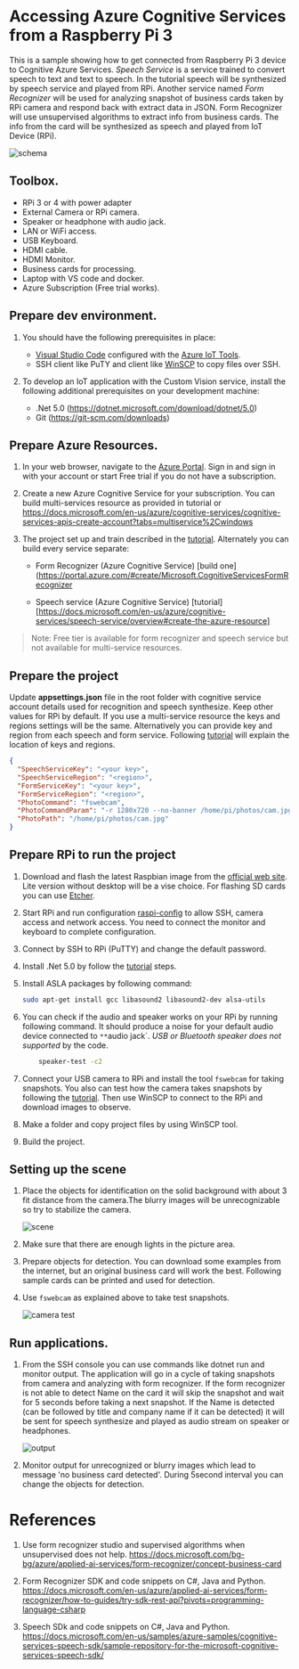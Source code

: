# Accessing Azure Cognitive Services from a Raspberry Pi 3

This is a sample showing how to get connected from Raspberry Pi 3 device to Cognitive Azure Services. *Speech Service* is a service trained to convert speech to text and text to speech. In the tutorial speech will be synthesized by speech service and played from RPi. Another service named *Form Recognizer* will be used for analyzing snapshot of business cards taken by RPi camera and respond back with extract data in JSON. Form Recognizer will use unsupervised algorithms to extract info from business cards. The info from the card will be synthesized as speech and played from IoT Device (RPi).

![schema](/img/iot.png)

## Toolbox.

- RPi 3 or 4 with power adapter
- External Camera or RPi camera.
- Speaker or headphone with audio jack.
- LAN or WiFi access.
- USB Keyboard.
- HDMI cable.
- HDMI Monitor. 
- Business cards for processing.
- Laptop with VS code and docker.
- Azure Subscription (Free trial works). 

## Prepare dev environment.

1. You should have the following prerequisites in place:

    - [Visual Studio Code](https://code.visualstudio.com/) configured with the [Azure IoT Tools](https://marketplace.visualstudio.com/items?itemName=vsciot-vscode.azure-iot-tools).
    - SSH client like PuTY and client like [WinSCP](https://winscp.net/eng/download.php) to copy files over SSH.
 

1. To develop an IoT application with the Custom Vision service, install the following additional prerequisites on your development machine:

    - .Net 5.0 (https://dotnet.microsoft.com/download/dotnet/5.0)
    - Git (https://git-scm.com/downloads)
    

## Prepare Azure Resources. 

1. In your web browser, navigate to the [Azure Portal](http://portal.azire.com). Sign in and sign in with your account or start Free trial if you do not have a subscription.

1. Create a new Azure Cognitive Service for your subscription. You can build multi-services resource as provided in tutorial or https://docs.microsoft.com/en-us/azure/cognitive-services/cognitive-services-apis-create-account?tabs=multiservice%2Cwindows 

1. The project set up and train described in the [tutorial](https://docs.microsoft.com/en-us/azure/cognitive-services/custom-vision-service/get-started-build-detector). Alternately you can build every service separate:

    - Form Recognizer (Azure Cognitive Service) [build one](https://portal.azure.com/#create/Microsoft.CognitiveServicesFormRecognizer
    
    - Speech service (Azure Cognitive Service) [tutorial][https://docs.microsoft.com/en-us/azure/cognitive-services/speech-service/overview#create-the-azure-resource]

>Note: Free tier is available for form recognizer and speech service but not available for multi-service  resources.

## Prepare the project

Update **appsettings.json** file in the root folder with cognitive service account details used for recognition and speech synthesize. Keep other values for RPi by default.
If you use a multi-service resource the keys and regions settings will be the same. Alternatively you can provide key and region from each speech and form service. Following [tutorial](https://docs.microsoft.com/en-us/azure/cognitive-services/cognitive-services-apis-create-account?tabs=multiservice%2Cwindows#get-the-keys-for-your-resource) will explain the location of keys and regions.


```JSON
{
  "SpeechServiceKey": "<your key>",
  "SpeechServiceRegion": "<region>",
  "FormServiceKey": "<your key>",
  "FormServiceRegion": "<region>",
  "PhotoCommand": "fswebcam",
  "PhotoCommandParam": "-r 1280x720 --no-banner /home/pi/photos/cam.jpg",
  "PhotoPath": "/home/pi/photos/cam.jpg"
}
```


## Prepare RPi to run the project

1. Download and flash the latest Raspbian image from the [official web site](https://www.raspberrypi.org/software/operating-systems/). Lite version without desktop will be a vise choice. For flashing SD cards you can use [Etcher](https://www.balena.io/etcher/).

1. Start RPi and run configuration [raspi-config](https://www.raspberrypi.org/documentation/computers/configuration.html) to allow SSH, camera access and network access. You need to connect the monitor and keyboard to complete configuration.

1. Connect by SSH to RPi (PuTTY) and change the default password.

1. Install .Net 5.0 by follow the [tutorial](https://docs.microsoft.com/en-us/dotnet/iot/deployment#deploying-a-framework-dependent-app) steps.

1. Install ASLA packages by following command:

    ```bash
    sudo apt-get install gcc libasound2 libasound2-dev alsa-utils
    ```

1. You can check if the audio and speaker works on your RPi by running following command. It should produce a noise for your default audio device connected to `**`audio jack`. *USB or Bluetooth speaker does not supported* by the code. 

    ```bash
        speaker-test -c2
    ```

1. Connect your USB camera to RPi and install the tool `fswebcam` for taking snapshots. You also can test how the camera takes snapshots by following the [tutorial](https://tutorials-raspberrypi.com/raspberry-pi-security-camera-with-webcam/). Then use WinSCP to connect to the RPi and download images to observe.

1. Make a folder and copy project files by using WinSCP tool.

1. Build the project.

## Setting up the scene

1. Place the objects for identification on the solid background with about 3 fit distance from the camera.The blurry images will be unrecognizable so try to stabilize the camera.

    ![scene](/img/setup.png)

1. Make sure that there are enough lights in the picture area. 

1. Prepare objects for detection. You can download some examples from the internet, but an original business card will work the best. Following sample cards can be printed and used for detection.

1. Use `fswebcam` as explained above to take test snapshots.

    ![camera test](/img/camtest.png)

## Run applications.

1. From the SSH console you can use commands like dotnet run and monitor output. The application will go in a cycle of taking snapshots from camera and analyzing with form recognizer. If the form recognizer is not able to detect Name on the card it will skip the snapshot and wait for 5 seconds before taking a next snapshot. If the Name is detected (can be followed by title and company name if it can be detected) it will be sent for speech synthesize and played as audio stream on speaker or headphones.

    ![output](/img/result.png)

1. Monitor output for unrecognized or blurry images which lead to message 'no business card detected'. During 5second interval you can change the objects for detection.


# References

1. Use form recognizer studio and supervised algorithms when unsupervised does not help. https://docs.microsoft.com/bg-bg/azure/applied-ai-services/form-recognizer/concept-business-card

2. Form Recognizer SDK and code snippets on C#, Java and Python. https://docs.microsoft.com/en-us/azure/applied-ai-services/form-recognizer/how-to-guides/try-sdk-rest-api?pivots=programming-language-csharp

3. Speech SDk and code snippets on C#, Java and Python. https://docs.microsoft.com/en-us/samples/azure-samples/cognitive-services-speech-sdk/sample-repository-for-the-microsoft-cognitive-services-speech-sdk/
